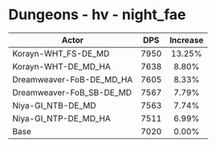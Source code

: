 # Dungeons - hv - night_fae
| Actor | DPS | Increase |
|---|:---:|:---:|
|Korayn-WHT_FS-DE_MD|7950|13.25%|
|Korayn-WHT-DE_MD_HA|7638|8.80%|
|Dreamweaver-FoB-DE_MD_HA|7605|8.33%|
|Dreamweaver-FoB_SB-DE_MD|7567|7.79%|
|Niya-GI_NTB-DE_MD|7563|7.74%|
|Niya-GI_NTP-DE_MD_HA|7511|6.99%|
|Base|7020|0.00%|
